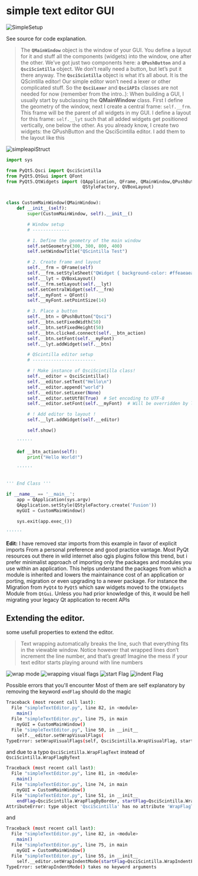 # simple text editor GUI

![SimpleSetup](../assets/simpleGuiSet.png)

See source for  code explanation.
> The __`QMainWindow`__ object is the window of your GUI. You define a layout for it and stuff all the components (widgets) into the window, one after the other. We’ve got just two components here: a __`QPushButton`__ and a __`QsciScintilla`__ object. We don’t really need a button, but let’s put it there anyway. The __`QsciScintilla`__ object is what it’s all about. It is the QScintilla editor! Our simple editor won’t need a lexer or other complicated stuff. So the __`QsciLexer`__ and __`QsciAPIs`__ classes are not needed for now (remember from the intro..):
> When building a GUI, I usually start by subclassing the __QMainWindow__ class. First I define the geometry of the window, next I create a central frame: `self.__frm`. This frame will be the parent of all widgets in my GUI. I define a layout for this frame: `self.__lyt` such that all added widgets get positioned vertically, one below the other. As you already know, I create two widgets: the QPushButton and the QsciScintilla editor. I add them to the layout like this

![simpleapiStruct](../assets/apistructSimple.png)

```python
import sys

from PyQt5.Qsci import QsciScintilla
from PyQt5.QtGui import QFont
from PyQt5.QtWidgets import (QApplication, QFrame, QMainWindow,QPushButton,
                             QStyleFactory, QVBoxLayout)


class CustomMainWindow(QMainWindow):
    def __init__(self):
        super(CustomMainWindow, self).__init__()

        # Window setup
        # --------------

        # 1. Define the geometry of the main window
        self.setGeometry(300, 300, 800, 400)
        self.setWindowTitle("QScintilla Test")

        # 2. Create frame and layout
        self.__frm = QFrame(self)
        self.__frm.setStyleSheet("QWidget { background-color: #ffeaeaea }")
        self.__lyt = QVBoxLayout()
        self.__frm.setLayout(self.__lyt)
        self.setCentralWidget(self.__frm)
        self.__myFont = QFont()
        self.__myFont.setPointSize(14)

        # 3. Place a button
        self.__btn = QPushButton("Qsci")
        self.__btn.setFixedWidth(50)
        self.__btn.setFixedHeight(50)
        self.__btn.clicked.connect(self.__btn_action)
        self.__btn.setFont(self.__myFont)
        self.__lyt.addWidget(self.__btn)

        # QScintilla editor setup
        # ------------------------

        # ! Make instance of QsciScintilla class!
        self.__editor = QsciScintilla()
        self.__editor.setText("Hello\n")
        self.__editor.append("world")
        self.__editor.setLexer(None)
        self.__editor.setUtf8(True)  # Set encoding to UTF-8
        self.__editor.setFont(self.__myFont)  # Will be overridden by lexer!

        # ! Add editor to layout !
        self.__lyt.addWidget(self.__editor)

        self.show()

    ''''''

    def __btn_action(self):
        print("Hello World!")

    ''''''


''' End Class '''

if __name__ == '__main__':
    app = QApplication(sys.argv)
    QApplication.setStyle(QStyleFactory.create('Fusion'))
    myGUI = CustomMainWindow()

    sys.exit(app.exec_())

''''''
```
**Edit:** I have removed star imports from this example in favor of explicit imports
From a personal preference and good practice vantage. Most PyQt resources out there in wild internet
also qgis plugins follow this trend, but i prefer minimalist approach of importing only the 
packages and modules you use within an application. This helps understand the packages from 
which a module is inherited and lowers the maintainance cost of an application or porting, migration or 
even  upgrading to a newer package. For instance the Migration from `PyQt4` to `PyQt5` which saw widgets moved to the `QtWidgets` Module from `QtGui`. Unless you had prior knowledge of this, it would be hell migrating your legacy Qt application to recent APIs

## Extending the editor.

some usefull properties to extend the editor.
>Text wrapping automatically breaks the line, such that everything fits in the viewable window. Notice however that wrapped lines don’t increment the line number, and that’s great! Imagine the mess if your text editor starts playing around with line numbers

![wrap mode](../assets/wrapmode.png)
![wrapping visual flags](../assets/wrappingVisualFlags.png)
![start Flag](../assets/startFlag.png)
![indent Flag](../assets/indentOption.png)

Possible errors that you'll encounter
Most of them are self explanatory
by removing the keyword `endFlag` should do the magic
```sh
Traceback (most recent call last):
  File "simpleTextEditor.py", line 82, in <module>
    main()
  File "simpleTextEditor.py", line 75, in main
    myGUI = CustomMainWindow()
  File "simpleTextEditor.py", line 50, in __init__
    self.__editor.setWrapVisualFlags(
TypeError: setWrapVisualFlags(self, QsciScintilla.WrapVisualFlag, startFlag: QsciScintilla.WrapVisualFlag = QsciScintilla.WrapFlagNone, indent: int = 0): 'endFlag' is not a valid keyword argument
```
and due to a typo `QsciScintilla.WrapFlagText` instead of `QsciScintilla.WrapFlagByText`
```sh
Traceback (most recent call last):
  File "simpleTextEditor.py", line 81, in <module>
    main()
  File "simpleTextEditor.py", line 74, in main
    myGUI = CustomMainWindow()
  File "simpleTextEditor.py", line 51, in __init__
    endFlag=QsciScintilla.WrapFlagByBorder, startFlag=QsciScintilla.WrapFlagText)
AttributeError: type object 'QsciScintilla' has no attribute 'WrapFlagText'
```
and
```sh
Traceback (most recent call last):
  File "simpleTextEditor.py", line 82, in <module>
    main()
  File "simpleTextEditor.py", line 75, in main
    myGUI = CustomMainWindow()
  File "simpleTextEditor.py", line 55, in __init__
    self.__editor.setWrapIndentMode(startFlag=QsciScintilla.WrapIndentFixed)
TypeError: setWrapIndentMode() takes no keyword arguments
```